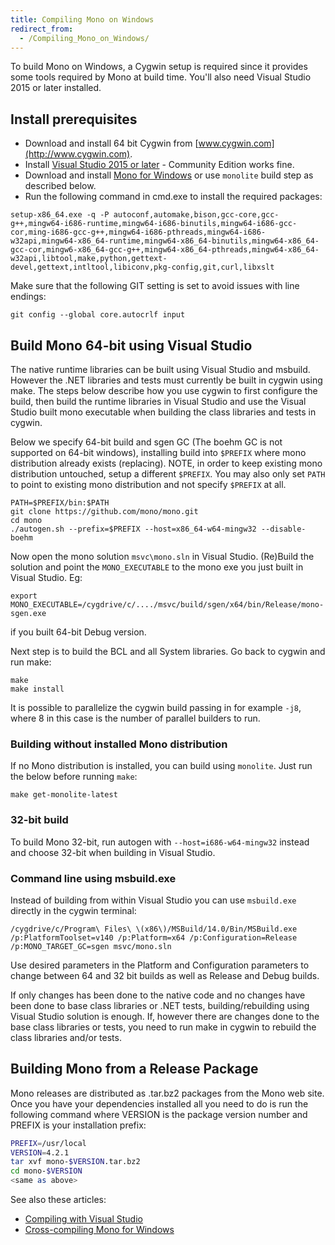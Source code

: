 ```yaml
---
title: Compiling Mono on Windows
redirect_from:
  - /Compiling_Mono_on_Windows/
---
```


To build Mono on Windows, a Cygwin setup is required since it provides some tools required by Mono at build time. You'll also need Visual Studio 2015 or later installed.

## Install prerequisites

* Download and install 64 bit Cygwin from [www.cygwin.com](http://www.cygwin.com).
* Install [Visual Studio 2015 or later](https://www.visualstudio.com) - Community Edition works fine.
* Download and install [Mono for Windows](http://www.mono-project.com/docs/getting-started/install/windows/) or use `monolite` build step as described below.
* Run the following command in cmd.exe to install the required packages: 

```
setup-x86_64.exe -q -P autoconf,automake,bison,gcc-core,gcc-g++,mingw64-i686-runtime,mingw64-i686-binutils,mingw64-i686-gcc-cor,ming-i686-gcc-g++,mingw64-i686-pthreads,mingw64-i686-w32api,mingw64-x86_64-runtime,mingw64-x86_64-binutils,mingw64-x86_64-gcc-cor,mingw6-x86_64-gcc-g++,mingw64-x86_64-pthreads,mingw64-x86_64-w32api,libtool,make,python,gettext-devel,gettext,intltool,libiconv,pkg-config,git,curl,libxslt
```

Make sure that the following GIT setting is set to avoid issues with line endings:

`git config --global core.autocrlf input`

## Build Mono 64-bit using Visual Studio

The native runtime libraries can be built using Visual Studio and msbuild. However the .NET libraries and tests must currently be built in cygwin using make. The steps below describe how you use cygwin to first configure the build, then build the runtime libraries in Visual Studio and use the Visual Studio built mono executable when building the class libraries and tests in cygwin.

Below we specify 64-bit build and sgen GC (The boehm GC is not supported on 64-bit windows), installing build into `$PREFIX` where mono distribution already exists (replacing). NOTE, in order to keep existing mono distribution untouched, setup a different 
`$PREFIX`. You may also only set `PATH` to point to existing mono distribution and not specify `$PREFIX` at all.

```
PATH=$PREFIX/bin:$PATH
git clone https://github.com/mono/mono.git
cd mono
./autogen.sh --prefix=$PREFIX --host=x86_64-w64-mingw32 --disable-boehm
```

Now open the mono solution `msvc\mono.sln` in Visual Studio. (Re)Build the solution and point the `MONO_EXECUTABLE` to the mono exe you just built in Visual Studio. Eg:

```
export MONO_EXECUTABLE=/cygdrive/c/..../msvc/build/sgen/x64/bin/Release/mono-sgen.exe 
```

if you built 64-bit Debug version.

Next step is to build the BCL and all System libraries. Go back to cygwin and run make:

```
make
make install
```

It is possible to parallelize the cygwin build passing in for example `-j8`,  where 8 in this case is the number of parallel builders to run.

### Building without installed Mono distribution
If no Mono distribution is installed, you can build using `monolite`. Just run the below before running `make`:

```
make get-monolite-latest
```

### 32-bit build
To build Mono 32-bit, run autogen with `--host=i686-w64-mingw32` instead and choose 32-bit when building in Visual Studio.

### Command line using msbuild.exe
Instead of building from within Visual Studio you can use `msbuild.exe` directly in the cygwin terminal:

```
/cygdrive/c/Program\ Files\ \(x86\)/MSBuild/14.0/Bin/MSBuild.exe /p:PlatformToolset=v140 /p:Platform=x64 /p:Configuration=Release /p:MONO_TARGET_GC=sgen msvc/mono.sln
```

Use desired parameters in the Platform and Configuration parameters to change between 64 and 32 bit builds as well as Release and Debug builds.

If only changes has been done to the native code and no changes have been 
done to base class libraries or .NET tests, building/rebuilding using Visual Studio solution 
is enough. If, however there are changes done to the base class libraries or tests, you need to run make in cygwin to rebuild the class libraries and/or tests.

## Building Mono from a Release Package

Mono releases are distributed as .tar.bz2 packages from the Mono web site. Once you have your dependencies installed all you need to do is run the following command where VERSION is the package version number and PREFIX is your installation prefix:

``` bash
PREFIX=/usr/local
VERSION=4.2.1
tar xvf mono-$VERSION.tar.bz2
cd mono-$VERSION
<same as above>
```

See also these articles:

 - [Compiling with Visual Studio](/docs/compiling-mono/windows/compiling-with-visualstudio/)
 - [Cross-compiling Mono for Windows](/docs/compiling-mono/windows/cross-compiling-mono-for-windows/)
